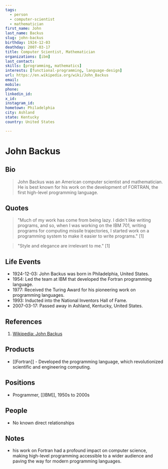 ```yaml
---
tags:
  - person
  - computer-scientist
  - mathematician
first_name: John
last_name: Backus
slug: john-backus
birthday: 1924-12-03
deathday: 2007-03-17
title: Computer Scientist, Mathematician
organizations: [ibm]
last_contact: 
skills: [programming, mathematics]
interests: [functional-programming, language-design]
url: https://en.wikipedia.org/wiki/John_Backus
email: 
mobile: 
phone: 
linkedin_id: 
x_id: 
instagram_id: 
hometown: Philadelphia
city: Ashland
state: Kentucky
country: United States

---
```


# John Backus

## Bio

> John Backus was an American computer scientist and mathematician. He is best known for his work on the development of FORTRAN, the first high-level programming language.

## Quotes

> "Much of my work has come from being lazy. I didn't like writing programs, and so, when I was working on the IBM 701, writing programs for computing missile trajectories, I started work on a programming system to make it easier to write programs." [1]

> "Style and elegance are irrelevant to me." [1]

## Life Events

- 1924-12-03: John Backus was born in Philadelphia, United States.
- 1954: Led the team at IBM that developed the Fortran programming language.
- 1977: Received the Turing Award for his pioneering work on programming languages.
- 1993: Inducted into the National Inventors Hall of Fame.
- 2007-03-17: Passed away in Ashland, Kentucky, United States.

## References

1. [Wikipedia: John Backus](https://en.wikipedia.org/wiki/John_Backus)

## Products

- [[Fortran]] - Developed the  programming language, which revolutionized scientific and engineering computing.

## Positions

- Programmer, [[IBM]], 1950s to 2000s

## People

- No known direct relationships

## Notes

- his work on Fortran had a profound impact on computer science, making high-level programming accessible to a wider audience and paving the way for modern programming languages.
